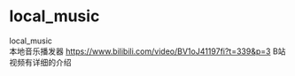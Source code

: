 # local_music
local_music   
本地音乐播发器
https://www.bilibili.com/video/BV1oJ41197fi?t=339&p=3
B站视频有详细的介绍
